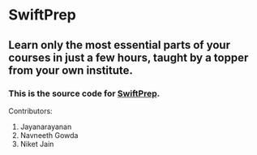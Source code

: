 # SwiftPrep
## Learn only the most essential parts of your courses in just a few hours, taught by a topper from your own institute.
### This is the source code for [SwiftPrep](https://www.swiftprep.in).
Contributors: 
1. Jayanarayanan
2. Navneeth Gowda
3. Niket Jain
